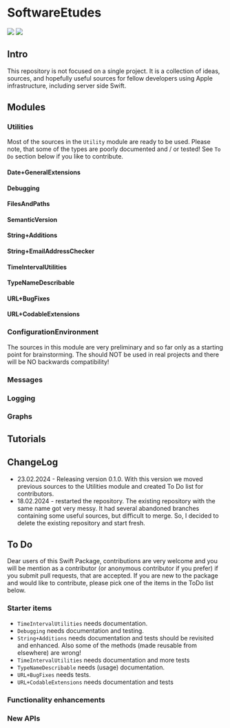 # SoftwareEtudes

[![](https://img.shields.io/endpoint?url=https%3A%2F%2Fswiftpackageindex.com%2Fapi%2Fpackages%2Ftuparev%2FSoftwareEtudes%2Fbadge%3Ftype%3Dswift-versions)](https://swiftpackageindex.com/tuparev/SoftwareEtudes)
[![](https://img.shields.io/endpoint?url=https%3A%2F%2Fswiftpackageindex.com%2Fapi%2Fpackages%2Ftuparev%2FSoftwareEtudes%2Fbadge%3Ftype%3Dplatforms)](https://swiftpackageindex.com/tuparev/SoftwareEtudes)

## Intro
This repository is not focused on a single project. It is a collection of ideas, sources, and hopefully useful sources for fellow developers using Apple infrastructure, including server side Swift.

## Modules

### Utilities
Most of the sources in the `Utility` module are ready to be used. Please note, that some of the types are poorly documented and / or tested! See `To Do` section below if you like to contribute.

#### Date+GeneralExtensions
#### Debugging
#### FilesAndPaths
#### SemanticVersion
#### String+Additions
#### String+EmailAddressChecker
#### TimeIntervalUtilities
#### TypeNameDescribable
#### URL+BugFixes
#### URL+CodableExtensions

### ConfigurationEnvironment
The sources in this module are very preliminary and so far only as a starting point for brainstorming. The should NOT be used in real projects and there will be NO backwards compatibility!

### Messages

### Logging

### Graphs

## Tutorials

## ChangeLog
- 23.02.2024 - Releasing version 0.1.0. With this version we moved previous sources to the Utilities module and created To Do list for contributors.
- 18.02.2024 - restarted the repository. The existing repository with the same name got very messy. It had several abandoned branches containing some useful sources, but difficult to merge. So, I decided to delete the existing repository and start fresh.

## To Do
Dear users of this Swift Package, contributions are very welcome and you will be mention as a contributor (or anonymous contributor if you prefer) if you submit pull requests, that are accepted. If you are new to the package and would like to contribute, please pick one of the items in the ToDo list below.

### Starter items
- `TimeIntervalUtilities` needs documentation.
- `Debugging` needs documentation and testing.
- `String+Additions` needs documentation and tests should be revisited and enhanced. Also some of the methods (made reusable from elsewhere) are wrong!
- `TimeIntervalUtilities` needs documentation and more tests
- `TypeNameDescribable` needs (usage) documentation.
- `URL+BugFixes` needs tests.
- `URL+CodableExtensions` needs documentation and tests

### Functionality enhancements

### New APIs
